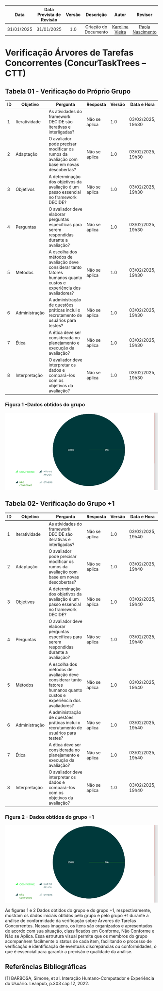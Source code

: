 |    **Data**    | **Data Prevista de Revisão** | **Versão** |        **Descrição**        |                 **Autor**                 |                **Revisor**                 |
|:--------------:|:---------------------------:|:----------:|:---------------------------:|:-----------------------------------------:|:------------------------------------------:|
| 31/01/2025     |        31/01/2025           |    1.0     |     Criação do Documento     | [Karolina Vieira](https://github.com/Karolina91) |  [Paola Nascimento](https://github.com/paolaalim) |

# **Verificação Árvores de Tarefas Concorrentes (ConcurTaskTrees – CTT)**

## Tabela 01 - Verificação do Próprio Grupo

| ID  | Objetivo | Pergunta | Resposta | Versão | Data e Hora |
|-----|----------|----------|----------|--------|-------------|
| 1   | Iteratividade | As atividades do framework DECIDE são iterativas e interligadas? | Não se aplica | 1.0 |03/02/2025, 19h30|
| 2   | Adaptação | O avaliador pode precisar modificar os rumos da avaliação com base em novas descobertas? | Não se aplica | 1.0 |03/02/2025, 19h30|
| 3   | Objetivos | A determinação dos objetivos da avaliação é um passo essencial no framework DECIDE? | Não se aplica | 1.0 |03/02/2025, 19h30|
| 4   | Perguntas | O avaliador deve elaborar perguntas específicas para serem respondidas durante a avaliação? |Não se aplica  |1.0 |03/02/2025, 19h30|
| 5   | Métodos | A escolha dos métodos de avaliação deve considerar tanto fatores humanos quanto custos e experiência dos avaliadores? | Não se aplica |1.0 |03/02/2025, 19h30|
| 6   | Administração | A administração de questões práticas inclui o recrutamento de usuários para testes? |Não se aplica  |1.0 |03/02/2025, 19h30|
| 7   | Ética | A ética deve ser considerada no planejamento e execução da avaliação? | Não se aplica |1.0 |03/02/2025, 19h30|
| 8   | Interpretação | O avaliador deve interpretar os dados e compará-los com os objetivos da avaliação? |Não se aplica  |1.0 |03/02/2025, 19h30|

### Figura 1 -Dados obtidos do grupo 
![Figura 1 - Dados obtidos do grupo](../assets/images/veri2.png)


## Tabela 02- Verificação do Grupo +1 

| ID  | Objetivo | Pergunta | Resposta | Versão | Data e Hora |
|-----|----------|----------|----------|--------|-------------|
| 1   | Iteratividade | As atividades do framework DECIDE são iterativas e interligadas? |  Não se aplica| 1.0 |03/02/2025, 19h40|
| 2   | Adaptação | O avaliador pode precisar modificar os rumos da avaliação com base em novas descobertas? | Não se aplica | 1.0 |03/02/2025, 19h40|
| 3   | Objetivos | A determinação dos objetivos da avaliação é um passo essencial no framework DECIDE? |Não se aplica  | 1.0 |03/02/2025, 19h40|
| 4   | Perguntas | O avaliador deve elaborar perguntas específicas para serem respondidas durante a avaliação? |Não se aplica  |1.0 |03/02/2025, 19h40|
| 5   | Métodos | A escolha dos métodos de avaliação deve considerar tanto fatores humanos quanto custos e experiência dos avaliadores? | Não se aplica |1.0 |03/02/2025, 19h40|
| 6   | Administração | A administração de questões práticas inclui o recrutamento de usuários para testes? |Não se aplica  |1.0 |03/02/2025, 19h40|
| 7   | Ética | A ética deve ser considerada no planejamento e execução da avaliação? |Não se aplica  |1.0 |03/02/2025, 19h40|
| 8   | Interpretação | O avaliador deve interpretar os dados e compará-los com os objetivos da avaliação? | Não se aplica |1.0 |03/02/2025, 19h40|

### Figura 2 - Dados obtidos do grupo +1
![Figura 2 -  Dados obtidos do grupo +1](../assets/images/veri2.png)

As figuras 1 e 2 Dados obtidos do grupo e do grupo +1, respectivamente, mostram os dados iniciais obtidos pelo grupo e pelo grupo +1 durante a análise de conformidade da verificação sobre Árvores de Tarefas Concorrentes. Nessas imagens, os itens são organizados e apresentados de acordo com sua situação, classificados em Conforme, Não Conforme e Não se Aplica. Essa estrutura visual permite que os membros do grupo acompanhem facilmente o status de cada item, facilitando o processo de verificação e identificação de eventuais discrepâncias ou conformidades, o que é essencial para garantir a precisão e qualidade da análise. 

## Referências Bibliográficas

[1] BARBOSA, Simone, et al. Interação Humano-Computador e Experiência do Usuário. Leanpub, p.303  cap 12, 2022.